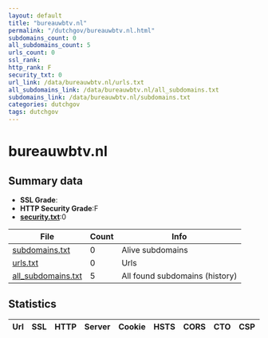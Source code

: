 ```yaml
---
layout: default
title: "bureauwbtv.nl"
permalink: "/dutchgov/bureauwbtv.nl.html"
subdomains_count: 0
all_subdomains_count: 5
urls_count: 0
ssl_rank: 
http_rank: F
security_txt: 0
url_link: /data/bureauwbtv.nl/urls.txt
all_subdomains_link: /data/bureauwbtv.nl/all_subdomains.txt
subdomains_link: /data/bureauwbtv.nl/subdomains.txt
categories: dutchgov
tags: dutchgov
---
```



# bureauwbtv.nl
## Summary data


 - **SSL Grade**:
 - **HTTP Security Grade**:F
 - **[security.txt](https://www.digitaleoverheid.nl/nieuws/standaard-security-txt-nu-verplicht-voor-overheid/)**:0


| File       | Count | Info |
|------------|-------|------|
|[subdomains.txt](/DutchGovScope/data/bureauwbtv.nl/subdomains.txt)|0|Alive subdomains|
|[urls.txt](/DutchGovScope/data/bureauwbtv.nl/urls.txt)|0|Urls|
|[all_subdomains.txt](/DutchGovScope/data/bureauwbtv.nl/all_subdomains.txt)|5|All found subdomains (history)|


## Statistics


| Url | SSL | HTTP | Server | Cookie | HSTS | CORS | CTO | CSP | XFO | XXP | RP |FP| Tech |Title |
|--------|-------|-------|------|------|------|------|------|------|------|------|------|------|------|------|


